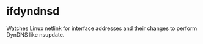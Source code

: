 # ifdyndnsd

Watches Linux netlink for interface addresses and their changes to
perform DynDNS like nsupdate.
